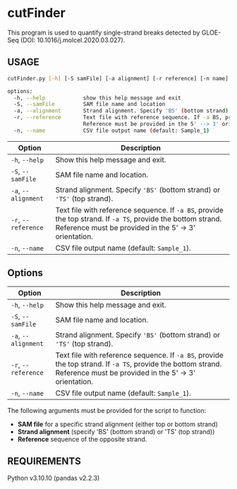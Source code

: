 # cutFinder

This program is used to quantify single-strand breaks detected by GLOE-Seq (DOI: 10.1016/j.molcel.2020.03.027).

## USAGE
```bash
cutFinder.py [-h] [-S samFile] [-a alignment] [-r reference] [-n name]

options:
  -h, --help            show this help message and exit
  -S, --samFile         SAM file name and location
  -a, --alignment       Strand alignment. Specify 'BS' (bottom strand) or 'TS' (top strand)
  -r, --reference       Text file with reference sequence. If -a BS, provide the top strand. If -a TS, provide the bottom strand.
                        Reference must be provided in the 5' --> 3' orientation
  -n, --name            CSV file output name (default: Sample_1)

```

| Option              | Description                                                            |
|---------------------|------------------------------------------------------------------------|
| `-h`, `--help`      | Show this help message and exit.                                       |
| `-S`, `--samFile`   | SAM file name and location.                                            |
| `-a`, `--alignment` | Strand alignment. Specify `'BS'` (bottom strand) or `'TS'` (top strand).|
| `-r`, `--reference` | Text file with reference sequence. If `-a BS`, provide the top strand. If `-a TS`, provide the bottom strand. Reference must be provided in the 5' → 3' orientation. |
| `-n`, `--name`      | CSV file output name (default: `Sample_1`).  



## Options

| Option                          | Description                                                                 |
|---------------------------------|-----------------------------------------------------------------------------|
| `-h`, `--help`                  | Show this help message and exit.                                            |
| `-S`, `--samFile`               | SAM file name and location.                                                 |
| `-a`, `--alignment`             | Strand alignment. Specify `'BS'` (bottom strand) or `'TS'` (top strand).    |
| `-r`, `--reference`             | Text file with reference sequence. If `-a BS`, provide the top strand. If `-a TS`, provide the bottom strand. Reference must be provided in the 5' → 3' orientation. |
| `-n`, `--name`                  | CSV file output name (default: `Sample_1`).                                 |




The following arguments must be provided for the script to function:
- **SAM file** for a specific strand alignment (either top or bottom strand) 
- **Strand alignment** (specify 'BS' (bottom strand) or 'TS' (top strand))
- **Reference** sequence of the opposite strand.


## REQUIREMENTS

Python v3.10.10 (pandas v2.2.3)
